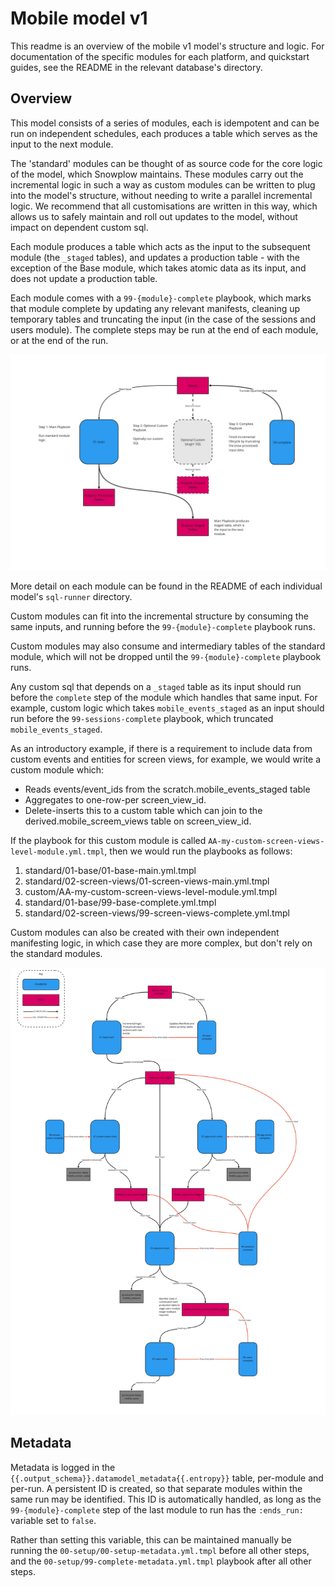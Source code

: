 # Mobile model v1

This readme is an overview of the mobile v1 model's structure and logic. For documentation of the specific modules for each platform, and quickstart guides, see the README in the relevant database's directory.

## Overview

This model consists of a series of modules, each is idempotent and can be run on independent schedules, each produces a table which serves as the input to the next module.

The 'standard' modules can be thought of as source code for the core logic of the model, which Snowplow maintains. These modules carry out the incremental logic in such a way as custom modules can be written to plug into the model's structure, without needing to write a parallel incremental logic. We recommend that all customisations are written in this way, which allows us to safely maintain and roll out updates to the model, without impact on dependent custom sql.

Each module produces a table which acts as the input to the subsequent module (the `_staged` tables), and updates a production table - with the exception of the Base module, which takes atomic data as its input, and does not update a production table.

Each module comes with a `99-{module}-complete` playbook, which marks that module complete by updating any relevant manifests, cleaning up temporary tables and truncating the input (in the case of the sessions and users module). The complete steps may be run at the end of each module, or at the end of the run.

![module-structure](../../media/web_model_module.jpg)

More detail on each module can be found in the README of each individual model's `sql-runner` directory.

Custom modules can fit into the incremental structure by consuming the same inputs, and running before the `99-{module}-complete` playbook runs.

Custom modules may also consume and intermediary tables of the standard module, which will not be dropped until the `99-{module}-complete` playbook runs.

Any custom sql that depends on a `_staged` table as its input should run before the `complete` step of the module which handles that same input. For example, custom logic which takes `mobile_events_staged` as an input should run before the `99-sessions-complete` playbook, which truncated `mobile_events_staged`.

As an introductory example, if there is a requirement to include data from custom events and entities for screen views, for example, we would write a custom module which:

- Reads events/event_ids from the scratch.mobile_events_staged table
- Aggregates to one-row-per screen_view_id.
- Delete-inserts this to a custom table which can join to the derived.mobile_screem_views table on screen_view_id.

If the playbook for this custom module is called `AA-my-custom-screen-views-level-module.yml.tmpl`, then we would run the playbooks as follows:

1. standard/01-base/01-base-main.yml.tmpl
2. standard/02-screen-views/01-screen-views-main.yml.tmpl
3. custom/AA-my-custom-screen-views-level-module.yml.tmpl
4. standard/01-base/99-base-complete.yml.tmpl
5. standard/02-screen-views/99-screen-views-complete.yml.tmpl

Custom modules can also be created with their own independent manifesting logic, in which case they are more complex, but don't rely on the standard modules.

![full-standard-model-structure](../../media/mobile_full_model_structure.jpg)

## Metadata

Metadata is logged in the `{{.output_schema}}.datamodel_metadata{{.entropy}}` table, per-module and per-run. A persistent ID is created, so that separate modules within the same run may be identified. This ID is automatically handled, as long as the `99-{module}-complete` step of the last module to run has the `:ends_run:` variable set to `false`.

Rather than setting this variable, this can be maintained manually be running the `00-setup/00-setup-metadata.yml.tmpl` before all other steps, and the `00-setup/99-complete-metadata.yml.tmpl` playbook after all other steps.
